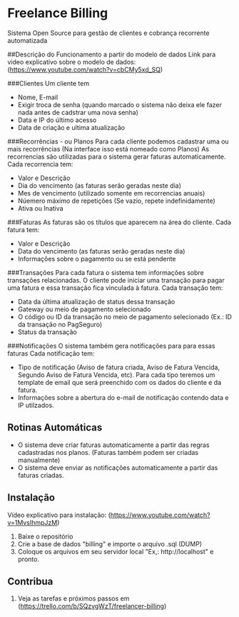 # Freelance Billing

Sistema Open Source para gestão de clientes e cobrança recorrente automatizada

##Descrição do Funcionamento a partir do modelo de dados
Link para video explicativo sobre o modelo de dados: (https://www.youtube.com/watch?v=cbCMy5xd_SQ)

###Clientes
Um cliente tem
- Nome, E-mail
- Exigir troca de senha (quando marcado o sistema não deixa ele fazer nada antes de cadstrar uma nova senha)
- Data e IP do último acesso
- Data de criação e ultima atualização
		
###Recorrências - ou Planos
Para cada cliente podemos cadastrar uma ou mais recorrências (Na interface isso está nomeado como Planos) As recorrencias são utilizadas para o sistema gerar faturas automaticamente.
Cada recorrencia tem:
- Valor e Descrição
- Dia do vencimento (as faturas serão geradas neste dia)
- Mes de vencimento (utilizado somente em recorrencias anuais)
- Núemero máximo de repetições (Se vazio, repete indefinidamente)
- Ativa ou Inativa
	
###Faturas
As faturas são os títulos que aparecem na área do cliente.
Cada fatura tem:
- Valor e Descrição
- Data do vencimento (as faturas serão geradas neste dia)
- Informações sobre o pagamento ou se está pendente
			
###Transações
Para cada fatura o sistema tem informações sobre transações relacionadas. O cliente pode iniciar uma transação para pagar uma fatura e essa transação fica vinculada à fatura.
Cada transação tem:
* Data da última atualização de status dessa transação
* Gateway ou meio de pagamento selecionado
* O código ou ID da transação no meio de pagamento selecionado (Ex.: ID da transação no PagSeguro)
* Status da transação
			
###Notificações
O sistema também gera notificações para para essas faturas
Cada notificação tem:
* Tipo de notificação (Aviso de fatura criada, Aviso de Fatura Vencida, Segundo Aviso de Fatura Vencida, etc). Para cada tipo teremos um template de email que será preenchido com os dados do cliente e da fatura.
* Informações sobre a abertura do e-mail de notificação contendo data e IP utilzados.

## Rotinas Automáticas
* O sistema deve criar faturas automaticamente a partir das regras cadastradas nos planos. (Faturas também podem ser criadas manualmente)
* O sistema deve enviar as notificações automaticamente a partir das faturas criadas.
			 
## Instalação
Vídeo explicativo para instalação: (https://www.youtube.com/watch?v=1MvsIhmpJzM)

1. Baixe o repositório
2. Crie a base de dados "billing" e importe o arquivo .sql (DUMP)
3. Coloque os arquivos em seu servidor local "Ex,: http://localhost" e pronto.

## Contribua

1. Veja as tarefas e próximos passos em (https://trello.com/b/SQzvgWzT/freelancer-billing)
